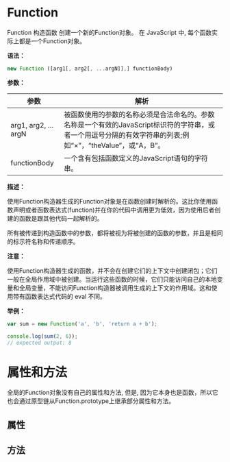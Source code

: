 # Function

Function 构造函数 创建一个新的Function对象。 在 JavaScript 中, 每个函数实际上都是一个Function对象。

__语法：__

```js
new Function ([arg1[, arg2[, ...argN]],] functionBody)
```

__参数：__

|参数|解析|
|----|----|
|arg1, arg2, ... argN|被函数使用的参数的名称必须是合法命名的。参数名称是一个有效的JavaScript标识符的字符串，或者一个用逗号分隔的有效字符串的列表;例如“×”，“theValue”，或“A，B”。|
|functionBody|一个含有包括函数定义的JavaScript语句的字符串。|

__描述：__

使用Function构造器生成的Function对象是在函数创建时解析的。这比你使用函数声明或者函数表达式(function)并在你的代码中调用更为低效，因为使用后者创建的函数是跟其他代码一起解析的。

所有被传递到构造函数中的参数，都将被视为将被创建的函数的参数，并且是相同的标示符名称和传递顺序。

__注意：__

使用Function构造器生成的函数，并不会在创建它们的上下文中创建闭包；它们一般在全局作用域中被创建。当运行这些函数的时候，它们只能访问自己的本地变量和全局变量，不能访问Function构造器被调用生成的上下文的作用域。这和使用带有函数表达式代码的 eval 不同。

__举例：__

```js
var sum = new Function('a', 'b', 'return a + b');

console.log(sum(2, 6));
// expected output: 8
```

# 属性和方法

全局的Function对象没有自己的属性和方法, 但是, 因为它本身也是函数，所以它也会通过原型链从Function.prototype上继承部分属性和方法。

## 属性

## 方法

